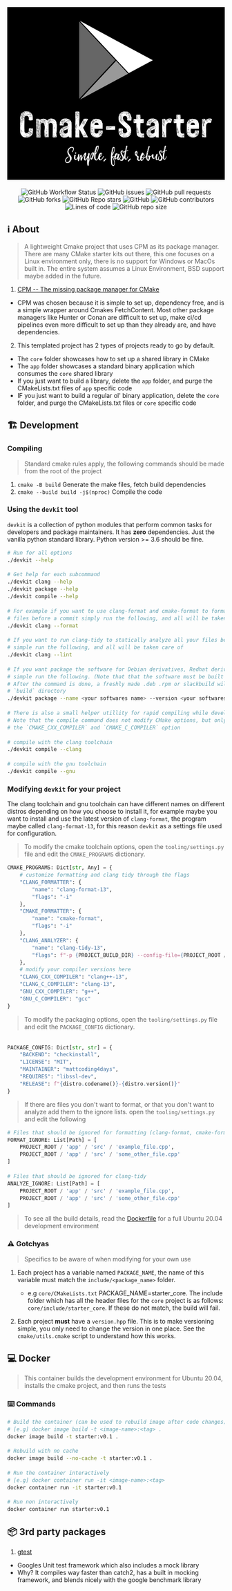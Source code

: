 <div align="center">
  <img width="1000" height="400" src="repo_assets/cmake-starter.jpg">
</div>

<br>
<div align="center">
  <img alt="GitHub Workflow Status" src="https://img.shields.io/github/workflow/status/mattcoding4days/cmake-starter/Unittests?label=Build%2FUnittests&logo=github&style=flat-square">
  <img alt="GitHub issues" src="https://img.shields.io/github/issues/mattcoding4days/cmake-starter?color=red&label=Issues&logo=github&style=flat-square">
  <img alt="GitHub pull requests" src="https://img.shields.io/github/issues-pr/mattcoding4days/cmake-starter?color=blue&label=Pull%20Requests&logo=github&style=flat-square">
  <img alt="GitHub forks" src="https://img.shields.io/github/forks/mattcoding4days/cmake-starter?label=Forks&logo=github&style=flat-square">
  <img alt="GitHub Repo stars" src="https://img.shields.io/github/stars/mattcoding4days/cmake-starter?label=Stars&logo=github&style=flat-square">
  <img alt="GitHub" src="https://img.shields.io/github/license/mattcoding4days/cmake-starter?color=blue&label=License&logo=github&style=flat-square">
  <img alt="GitHub contributors" src="https://img.shields.io/github/contributors/mattcoding4days/cmake-starter?color=blue&logo=github&style=flat-square">
  <img alt="Lines of code" src="https://img.shields.io/tokei/lines/github/mattcoding4days/cmake-starter?label=Total%20Lines%20Of%20Code&logo=github&style=flat-square">
  <img alt="GitHub repo size" src="https://img.shields.io/github/repo-size/mattcoding4days/cmake-starter?label=Repo%20Size&logo=github&style=flat-square">
</div>

## :information_source: About 

> A lightweight Cmake project that uses CPM as its package manager. There are many
> CMake starter kits out there, this one focuses on a Linux environment only, there is no
> support for Windows or MacOs built in. The entire system assumes a Linux Environment,
> BSD support maybe added in the future.

1. [CPM -- The missing package manager for CMake](https://github.com/cpm-cmake/CPM.cmake)
  - CPM was chosen because it is simple to set up, dependency free, and is a simple wrapper around
    Cmakes FetchContent. Most other package managers like Hunter or Conan are difficult to set up,
    make ci/cd pipelines even more difficult to set up than they already are, and have dependencies.
    
2. This templated project has 2 types of projects ready to go by default.
  - The `core` folder showcases how to set up a shared library in CMake
  - The `app` folder showcases a standard binary application which consumes the `core` shared library
  - If you just want to build a library, delete the `app` folder, and purge the CMakeLists.txt files of `app` specific code
  - IF you just want to build a regular ol' binary application, delete the `core` folder, and purge the CMakeLists.txt files or `core` specific code

## :building_construction: Development

### Compiling
> Standard cmake rules apply, the following commands should be made from the root of the project

1. `cmake -B build` Generate the make files, fetch build dependencies
2. `cmake --build build -j$(nproc)` Compile the code


### Using the `devkit` tool

`devkit` is a collection of python modules that perform common tasks
for developers and package maintainers. It has **zero** dependencies.
Just the vanilla python standard library. Python version >= 3.6 should
be fine.

```bash
# Run for all options
./devkit --help

# Get help for each subcommand
./devkit clang --help
./devkit package --help
./devkit compile --help

# For example if you want to use clang-format and cmake-format to format all
# files before a commit simply run the following, and all will be taken care of
./devkit clang --format

# If you want to run clang-tidy to statically analyze all your files before a commit
# simple run the following, and all will be taken care of
./devkit clang --lint

# If you want package the software for Debian derivatives, Redhat derivatives or slackware,
# simple run the following. (Note that that the software must be built and compiled first)
# After the command is done, a freshly made .deb .rpm or slackbuild will be in the
# `build` directory
./devkit package --name <your softwares name> --version <your softwares version>

# There is also a small helper utillity for rapid compiling while developing,
# Note that the compile command does not modify CMake options, but only changes
# the `CMAKE_CXX_COMPILER` and `CMAKE_C_COMPILER` option

# compile with the clang toolchain
./devkit compile --clang

# compile with the gnu toolchain
./devkit compile --gnu
```

### Modifying `devkit` for your project

The clang toolchain and gnu toolchain can have different names
on different distros depending on how you choose to install it,
for example maybe you want to install and use the latest version of `clang-format`,
the program maybe called `clang-format-13`, for this reason `devkit` as a settings file
used for configuration.

> To modify the cmake toolchain options, open the `tooling/settings.py` file
> and edit the `CMAKE_PROGRAMS` dictionary.

```python
CMAKE_PROGRAMS: Dict[str, Any] = {
    # customize formatting and clang tidy through the flags
    "CLANG_FORMATTER": {
        "name": "clang-format-13",
        "flags": "-i"
    },
    "CMAKE_FORMATTER": {
        "name": "cmake-format",
        "flags": "-i"
    },
    "CLANG_ANALYZER": {
        "name": "clang-tidy-13",
        "flags": f"-p {PROJECT_BUILD_DIR} --config-file={PROJECT_ROOT / '.clang-tidy'}"
    },
    # modify your compiler versions here
    "CLANG_CXX_COMPILER": "clang++-13",
    "CLANG_C_COMPILER": "clang-13",
    "GNU_CXX_COMPILER": "g++",
    "GNU_C_COMPILER": "gcc"
}
```

> To modify the packaging options, open the `tooling/settings.py` file
> and edit the `PACKAGE_CONFIG` dictionary.

```python

PACKAGE_CONFIG: Dict[str, str] = {
    "BACKEND": "checkinstall",
    "LICENSE": "MIT",
    "MAINTAINER": "mattcoding4days",
    "REQUIRES": "libssl-dev",
    "RELEASE": f"{distro.codename()}-{distro.version()}"
}
```

> If there are files you don't want to format, or that you don't want to
> analyze add them to the ignore lists. open the `tooling/settings.py`
> and edit the following

```python
# Files that should be ignored for formatting (clang-format, cmake-format)
FORMAT_IGNORE: List[Path] = [
    PROJECT_ROOT / 'app' / 'src' / 'example_file.cpp',
    PROJECT_ROOT / 'app' / 'src' / 'some_other_file.cpp'
]

# Files that should be ignored for clang-tidy
ANALYZE_IGNORE: List[Path] = [
    PROJECT_ROOT / 'app' / 'src' / 'example_file.cpp',
    PROJECT_ROOT / 'app' / 'src' / 'some_other_file.cpp'
]
```

> To see all the build details, read the [Dockerfile](https://github.com/mattcoding4days/cmake-starter/blob/main/Dockerfile) for a full
> Ubuntu 20.04 development environment

### :warning: Gotchyas

> Specifics to be aware of when modifying for your own use

1. Each project has a variable named `PACKAGE_NAME`, the name of this variable
   must match the `include/<package_name>` folder.
   - e.g `core/CMakeLists.txt` PACKAGE_NAME=starter_core.
     The include folder which has all the header files for the `core` project
     is as follows: `core/include/starter_core`. If these do not match, the build will fail.
     
2. Each project **must** have a `version.hpp` file. This is to make versioning simple, you only need
   to change the version in one place. See the `cmake/utils.cmake` script to understand how this works.
     
## :computer: Docker

> This container builds the development environment for Ubuntu 20.04,
> installs the cmake project, and then runs the tests

### :keyboard: Commands

```bash
# Build the container (can be used to rebuild image after code changes)
# [e.g] docker image build -t <image-name>:<tag> .
docker image build -t starter:v0.1 .

# Rebuild with no cache
docker image build --no-cache -t starter:v0.1 .

# Run the container interactively
# [e.g] docker container run -it <image-name>:<tag>
docker container run -it starter:v0.1

# Run non interactively
docker container run starter:v0.1
```

## :package: 3rd party packages
1. [gtest](https://github.com/google/googletest)
  - Googles Unit test framework which also includes a mock library
  - Why? It compiles way faster than catch2, has a built in mocking framework, and blends nicely
    with the google benchmark library
